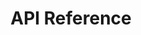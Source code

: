 ---
title: API Reference

language_tabs: # must be one of https://git.io/vQNgJ
  - shell: cUrl
#  - csharp: C#
#  - javascript: JS
#  - java: Java

toc_footers:  
  - <a href='https://www.nutcache.com'>Powered by Nutcache</a>

includes: 
  - getting_started
  - countries
  - customers
  - currencies
  - expenses
  - invoices
  - organizations
  - projects
  - states
  - time_entries
  - timers
  - search
  - errors

search: true
---